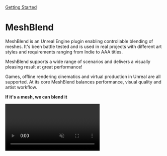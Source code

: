 
<a href="/Getting started/" class="fabLink">Getting Started</a>
<br>

# MeshBlend

MeshBlend is an Unreal Engine plugin enabling controllable blending of meshes. It's been battle tested and is used in real projects with different art styles and requirements ranging from Indie to AAA titles.

MeshBlend supports a wide range of scenarios and delivers a visually pleasing result at great performance!

Games, offline rendering cinematics and virtual production in Unreal are all supported. At its core MeshBlend balances performance, visual quality and artist workflow.

**If it's a mesh, we can blend it**

<video src="./MeshBlend_Rock_Clip.mp4" autoplay muted loop />

## Where to buy

<a href="https://www.fab.com/listings/1f4abe73-4cda-42db-995a-c9f8ca4790e5" target="blank" class="fabLink">Get MeshBlend on Fab</a>
<br>
Due to popular demand a **[Studio License](<./Studio License.md>)** is also available! 

## Examples

Check out the [Examples page](./Examples.md) to see how MeshBlend can be used!

## Playable demo

The demo showcases different usages and allows you to evaluate visual quality as well as performance.

[Download link](https://drive.google.com/file/d/1BOzZkNZaa3oVsfl1yqchq9VoSyjKFb1F/view)

## See what the Subnautica 2 devs are saying about MeshBlend

<iframe style="width:100%; aspect-ratio: 16/9;" src="https://www.youtube.com/embed/xyG963F4q-8?si=ppKGy6B9rwvZ6_sI" title="YouTube video player" frameborder="0" allow="accelerometer; autoplay; clipboard-write; encrypted-media; gyroscope; picture-in-picture; web-share" referrerpolicy="strict-origin-when-cross-origin" allowfullscreen></iframe>

## Some of our customers

<div class="used-by">
<div><a target="_blank" href="https://unknownworlds.com/"><img src="/UsedBy/UnknownWorlds.webp" alt="Unknown Worlds"/></a></div>
<!-- <div><a target="_blank" href="#"><img src="/UsedBy/TNM.svg" alt="That's No Moon"/></a></div> -->
<div><a target="_blank" href="https://cyan.com/"><img src="/UsedBy/Cyan.png" alt="Cyan"/></a></div>
<div><a target="_blank" href="https://store.steampowered.com/app/2154070/INDUSTRIA_2/"><img src="/UsedBy/Bleakmill.png" alt="Bleakmill"/></a></div>
<!-- <div><a target="_blank" href="#"><img src="/UsedBy/GravityWell.png" alt="Gravity Well"/></a></div> -->
<div><a target="_blank" href="https://www.ernstborg.studio/"><img src="/UsedBy/EBStudio.png" alt="EB Studio"/></a></div>
<!-- <div><a target="_blank" href="#"><img src="/UsedBy/Bellum.webp" alt="Bellum"/></a></div> -->
<div><a target="_blank" href="https://www.youtube.com/@officialtreehousegames"><img src="/UsedBy/TreehouseGames.png" alt="Treehouse Games"/></a></div>
<div><a target="_blank" href="https://stairwaygames.com/"><img src="/UsedBy/Stairway.png" alt="Stair Way"/></a></div>
<div><a target="_blank" href="https://store.steampowered.com/app/3651990/Waystone/"><img src="/UsedBy/Waystone.png" alt="Waystone"/></a></div>
</div>




## Discord Community

Have questions or wonder what MeshBlend can do? Join the Discord to see the latest!

<iframe src="https://discord.com/widget?id=1279047221362294964&theme=dark" width="350" height="500" allowtransparency="true" frameborder="0" sandbox="allow-popups allow-popups-to-escape-sandbox allow-same-origin allow-scripts"></iframe>